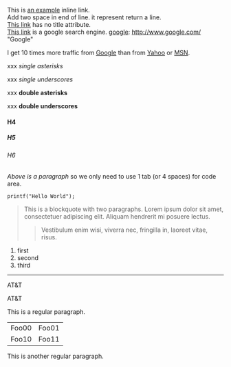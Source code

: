 This is [an example](http://example.com/ "Title") inline link.</br>
Add two space in end of line. it represent return a line.  
[This link](http://example.net/) has no title attribute.  
[This link][google] is a google search engine.
[google]: http://www.google.com/ "Google"

I get 10 times more traffic from [Google][] than from
[Yahoo][] or [MSN][].

  [google]: http://google.com/        "Google"
  [yahoo]:  http://search.yahoo.com/  "Yahoo Search"
  [msn]:    http://search.msn.com/    "MSN Search"

xxx *single asterisks*

xxx _single underscores_

xxx **double asterisks**

xxx __double underscores__

#### H4
##### H5
###### H6

*Above is a paragraph* so we only need to use 1 tab (or 4 spaces) for code area.

    printf("Hello World");

> This is a blockquote with two paragraphs. Lorem ipsum dolor sit amet,
consectetuer adipiscing elit. Aliquam hendrerit mi posuere lectus.
>> Vestibulum enim wisi, viverra nec, fringilla in, laoreet vitae, risus.

1. first
2. second
3. third
 
********
AT&T

AT&amp;T

This is a regular paragraph.

<table>
    <tr>
        <td>Foo00</td><td>Foo01</td>
    </tr>
    <tr>
        <td>Foo10</td><td>Foo11</td>
    </tr>
</table>

This is another regular paragraph.
